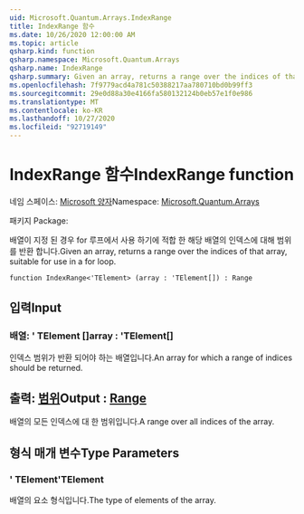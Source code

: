 ```yaml
---
uid: Microsoft.Quantum.Arrays.IndexRange
title: IndexRange 함수
ms.date: 10/26/2020 12:00:00 AM
ms.topic: article
qsharp.kind: function
qsharp.namespace: Microsoft.Quantum.Arrays
qsharp.name: IndexRange
qsharp.summary: Given an array, returns a range over the indices of that array, suitable for use in a for loop.
ms.openlocfilehash: 7f9779acd4a781c50388217aa780710bd0b99ff3
ms.sourcegitcommit: 29e0d88a30e4166fa580132124b0eb57e1f0e986
ms.translationtype: MT
ms.contentlocale: ko-KR
ms.lasthandoff: 10/27/2020
ms.locfileid: "92719149"
---
```

# <a name="indexrange-function"></a><span data-ttu-id="a7652-102">IndexRange 함수</span><span class="sxs-lookup"><span data-stu-id="a7652-102">IndexRange function</span></span>

<span data-ttu-id="a7652-103">네임 스페이스: [Microsoft 양자](xref:Microsoft.Quantum.Arrays)</span><span class="sxs-lookup"><span data-stu-id="a7652-103">Namespace: [Microsoft.Quantum.Arrays](xref:Microsoft.Quantum.Arrays)</span></span>

<span data-ttu-id="a7652-104">패키지 [](https://nuget.org/packages/)</span><span class="sxs-lookup"><span data-stu-id="a7652-104">Package: [](https://nuget.org/packages/)</span></span>


<span data-ttu-id="a7652-105">배열이 지정 된 경우 for 루프에서 사용 하기에 적합 한 해당 배열의 인덱스에 대해 범위를 반환 합니다.</span><span class="sxs-lookup"><span data-stu-id="a7652-105">Given an array, returns a range over the indices of that array, suitable for use in a for loop.</span></span>

```qsharp
function IndexRange<'TElement> (array : 'TElement[]) : Range
```


## <a name="input"></a><span data-ttu-id="a7652-106">입력</span><span class="sxs-lookup"><span data-stu-id="a7652-106">Input</span></span>

### <a name="array--telement"></a><span data-ttu-id="a7652-107">배열: ' TElement []</span><span class="sxs-lookup"><span data-stu-id="a7652-107">array : 'TElement[]</span></span>

<span data-ttu-id="a7652-108">인덱스 범위가 반환 되어야 하는 배열입니다.</span><span class="sxs-lookup"><span data-stu-id="a7652-108">An array for which a range of indices should be returned.</span></span>



## <a name="output--range"></a><span data-ttu-id="a7652-109">출력: [범위](xref:microsoft.quantum.lang-ref.range)</span><span class="sxs-lookup"><span data-stu-id="a7652-109">Output : [Range](xref:microsoft.quantum.lang-ref.range)</span></span>

<span data-ttu-id="a7652-110">배열의 모든 인덱스에 대 한 범위입니다.</span><span class="sxs-lookup"><span data-stu-id="a7652-110">A range over all indices of the array.</span></span>

## <a name="type-parameters"></a><span data-ttu-id="a7652-111">형식 매개 변수</span><span class="sxs-lookup"><span data-stu-id="a7652-111">Type Parameters</span></span>

### <a name="telement"></a><span data-ttu-id="a7652-112">' TElement</span><span class="sxs-lookup"><span data-stu-id="a7652-112">'TElement</span></span>

<span data-ttu-id="a7652-113">배열의 요소 형식입니다.</span><span class="sxs-lookup"><span data-stu-id="a7652-113">The type of elements of the array.</span></span>